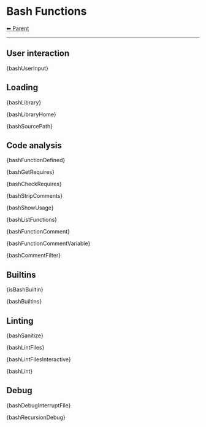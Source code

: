 # Bash Functions

<!-- TEMPLATE header 2 -->
[⬅ Parent ](../index.md)
<hr />

## User interaction

{bashUserInput}

## Loading

{bashLibrary}

{bashLibraryHome}

{bashSourcePath}

## Code analysis

{bashFunctionDefined}

{bashGetRequires}

{bashCheckRequires}

{bashStripComments}

{bashShowUsage}

{bashListFunctions}

{bashFunctionComment}

{bashFunctionCommentVariable}

{bashCommentFilter}

## Builtins

{isBashBuiltin}

{bashBuiltins}

## Linting

{bashSanitize}

{bashLintFiles}

{bashLintFilesInteractive}

{bashLint}

## Debug

{bashDebugInterruptFile}

{bashRecursionDebug}
